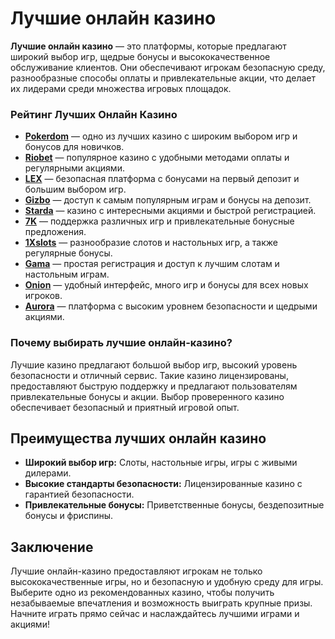 # Лучшие онлайн казино

**Лучшие онлайн казино** — это платформы, которые предлагают широкий выбор игр, щедрые бонусы и высококачественное обслуживание клиентов. Они обеспечивают игрокам безопасную среду, разнообразные способы оплаты и привлекательные акции, что делает их лидерами среди множества игровых площадок.

### Рейтинг Лучших Онлайн Казино

- **[Pokerdom](https://brandplay.link/4k77v2yx)** — одно из лучших казино с широким выбором игр и бонусов для новичков.
- **[Riobet](https://brandplay.link/7xBLTPyj)** — популярное казино с удобными методами оплаты и регулярными акциями.
- **[LEX](https://brandplay.link/zW4hdDFV)** — безопасная платформа с бонусами на первый депозит и большим выбором игр.
- **[Gizbo](https://brandplay.link/bprXw4YV)** — доступ к самым популярным играм и бонусы на депозит.
- **[Starda](https://brandplay.link/fB7xwRFL)** — казино с интересными акциями и быстрой регистрацией.
- **[7K](https://brandplay.link/BvQyFShp)** — поддержка различных игр и привлекательные бонусные предложения.
- **[1Xslots](https://brandplay.link/hSB1khtr)** — разнообразие слотов и настольных игр, а также регулярные бонусы.
- **[Gama](https://brandplay.link/j6NMKsDz)** — простая регистрация и доступ к лучшим слотам и настольным играм.
- **[Onion](https://brandplay.link/zBGRVpQ9)** — удобный интерфейс, много игр и бонусы для всех новых игроков.
- **[Aurora](https://10trafic-stat2.com/click/668546556bcc6313411604bd/6766/13032/subaccount)** — платформа с высоким уровнем безопасности и щедрыми акциями.

### Почему выбирать лучшие онлайн-казино?

Лучшие казино предлагают большой выбор игр, высокий уровень безопасности и отличный сервис. Такие казино лицензированы, предоставляют быструю поддержку и предлагают пользователям привлекательные бонусы и акции. Выбор проверенного казино обеспечивает безопасный и приятный игровой опыт.

## Преимущества лучших онлайн казино

- **Широкий выбор игр:** Слоты, настольные игры, игры с живыми дилерами.
- **Высокие стандарты безопасности:** Лицензированные казино с гарантией безопасности.
- **Привлекательные бонусы:** Приветственные бонусы, бездепозитные бонусы и фриспины.

## Заключение

Лучшие онлайн-казино предоставляют игрокам не только высококачественные игры, но и безопасную и удобную среду для игры. Выберите одно из рекомендованных казино, чтобы получить незабываемые впечатления и возможность выиграть крупные призы. Начните играть прямо сейчас и наслаждайтесь лучшими играми и акциями!
